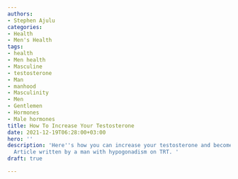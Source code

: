 ```yaml
---
authors:
- Stephen Ajulu
categories:
- Health
- Men's Health
tags:
- health
- Men health
- Masculine
- testosterone
- Man
- manhood
- Masculinity
- Men
- Gentlemen
- Hormones
- Male hormones
title: How To Increase Your Testosterone
date: 2021-12-19T06:28:00+03:00
hero: ''
description: 'Here''s how you can increase your testosterone and become more masculine.
  Article written by a man with hypogonadism on TRT. '
draft: true

---
```

